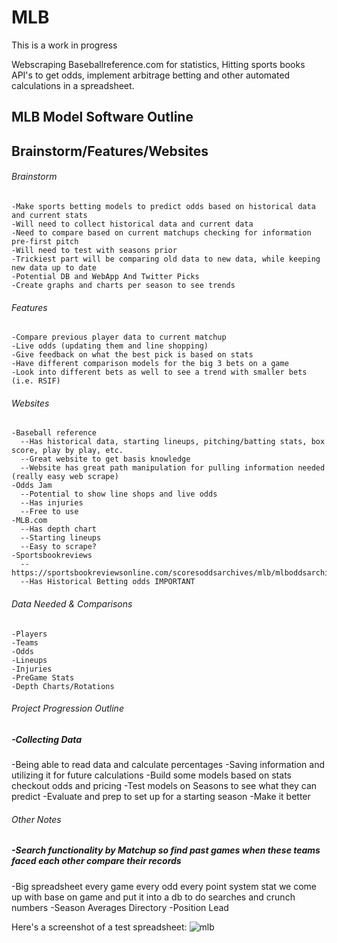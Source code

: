 # MLB

This is a work in progress

Webscraping Baseballreference.com for statistics, Hitting sports books API's to get odds, implement arbitrage betting and other automated calculations in a spreadsheet.




## MLB Model Software Outline

## Brainstorm/Features/Websites
###### Brainstorm
    -Make sports betting models to predict odds based on historical data and current stats
    -Will need to collect historical data and current data
    -Need to compare based on current matchups checking for information pre-first pitch
    -Will need to test with seasons prior
    -Trickiest part will be comparing old data to new data, while keeping new data up to date
    -Potential DB and WebApp And Twitter Picks
    -Create graphs and charts per season to see trends
 ###### Features
    -Compare previous player data to current matchup
    -Live odds (updating them and line shopping)
    -Give feedback on what the best pick is based on stats
    -Have different comparison models for the big 3 bets on a game
    -Look into different bets as well to see a trend with smaller bets (i.e. RSIF)
 ###### Websites
    -Baseball reference
      --Has historical data, starting lineups, pitching/batting stats, box score, play by play, etc.
      --Great website to get basis knowledge
      --Website has great path manipulation for pulling information needed (really easy web scrape)
    -Odds Jam
      --Potential to show line shops and live odds
      --Has injuries
      --Free to use
    -MLB.com
      --Has depth chart
      --Starting lineups
      --Easy to scrape?
    -Sportsbookreviews
      --https://sportsbookreviewsonline.com/scoresoddsarchives/mlb/mlboddsarchives.htm
      --Has Historical Betting odds IMPORTANT
  ###### Data Needed & Comparisons
    -Players
    -Teams
    -Odds
    -Lineups
    -Injuries
    -PreGame Stats
    -Depth Charts/Rotations


###### Project Progression Outline

##### -Collecting Data
  -Being able to read data and calculate percentages
  -Saving information and utilizing it for future calculations
  -Build some models based on stats checkout odds and pricing
  -Test models on Seasons to see what they can predict
  -Evaluate and prep to set up for a starting season
  -Make it better$$$$


###### Other Notes
##### -Search functionality by Matchup so find past games when these teams faced each other compare their records
  -Big spreadsheet every game every odd every point system stat we come up with base on game and put it into a db to do searches and crunch numbers
  -Season Averages Directory
  -Position Lead

Here's a screenshot of a test spreadsheet:
![mlb](https://user-images.githubusercontent.com/52512047/218917221-d0a55f19-0e8f-43ac-8517-dd4f5d431008.png)

